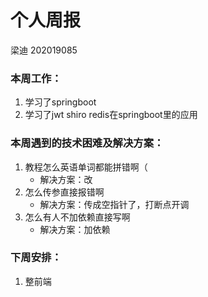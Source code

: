 # 个人周报

梁迪 202019085

### 本周工作：

1. 学习了springboot
2. 学习了jwt shiro redis在springboot里的应用

### 本周遇到的技术困难及解决方案：

1. 教程怎么英语单词都能拼错啊（
   * 解决方案：改
2. 怎么传参直接报错啊
   * 解决方案：传成空指针了，打断点开调
3. 怎么有人不加依赖直接写啊
   * 解决方案：加依赖

### 下周安排：

1. 整前端